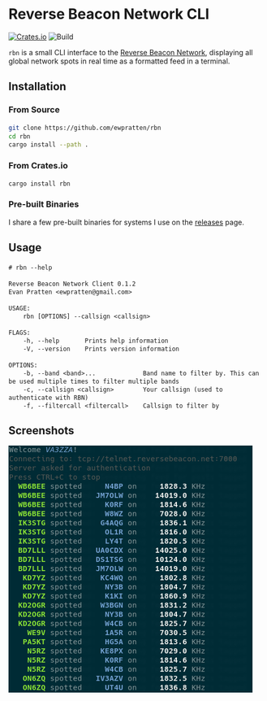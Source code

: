 # Reverse Beacon Network CLI 
[![Crates.io](https://img.shields.io/crates/v/rbn)](https://crates.io/crates/rbn) ![Build](https://github.com/Ewpratten/rbn/workflows/Build/badge.svg)

`rbn` is a small CLI interface to the [Reverse Beacon Network](https://reversebeacon.net), displaying all global network spots in real time as a formatted feed in a terminal.

## Installation

### From Source

```sh
git clone https://github.com/ewpratten/rbn
cd rbn
cargo install --path .
```

### From Crates.io

```sh
cargo install rbn
```

### Pre-built Binaries

I share a few pre-built binaries for systems I use on the [releases](https://github.com/Ewpratten/rbn/releases/latest) page.

## Usage

```
# rbn --help

Reverse Beacon Network Client 0.1.2
Evan Pratten <ewpratten@gmail.com>

USAGE:
    rbn [OPTIONS] --callsign <callsign>

FLAGS:
    -h, --help       Prints help information
    -V, --version    Prints version information

OPTIONS:
    -b, --band <band>...             Band name to filter by. This can be used multiple times to filter multiple bands
    -c, --callsign <callsign>        Your callsign (used to authenticate with RBN)
    -f, --filtercall <filtercall>    Callsign to filter by

```

## Screenshots

![Screenshot](./screenshot.png)
